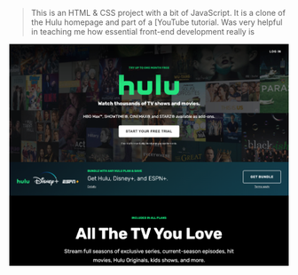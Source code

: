 
> This is an HTML & CSS project with a bit of JavaScript. It is a clone of the Hulu homepage and part of a [YouTube tutorial. Was very helpful in teaching me how essential front-end development really is

![Hulu Clone](/img/img/screen.png 'Hulu Clone')
